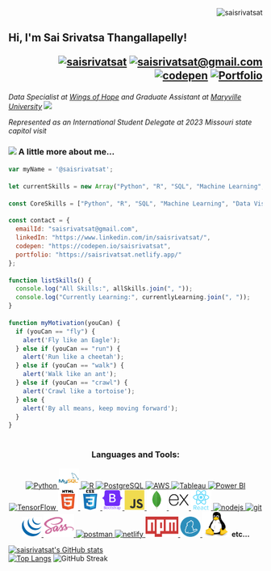 <p align="right"> <img src="https://komarev.com/ghpvc/?username=saisrivatsat&label=Profile%20views&color=129e00&style=plastic" alt="saisrivatsat" /> </p>
<h2 align="left"> Hi, I'm Sai Srivatsa Thangallapelly! <p align="right">
<a href="https://linkedin.com/in/saisrivatsat/" target="blank"><img align="center" src="https://upload.wikimedia.org/wikipedia/commons/thumb/c/ca/LinkedIn_logo_initials.png/768px-LinkedIn_logo_initials.png" alt="saisrivatsat" height="30" width="30" /></a>
<a href="mailto:saisrivatsat@gmail.com" target="blank"><img align="center" src="https://cdn.iconscout.com/icon/free/png-256/free-gmail-2981844-2476484.png?f=webp&w=256" alt="saisrivatsat@gmail.com" height="35" width="35" /></a>
<a href="https://codepen.io/saisrivatsat" target="blank"><img align="center" src="https://encrypted-tbn0.gstatic.com/images?q=tbn:ANd9GcQZZRsGfqQObV3wIKmJ5ILpkmXBllyyoX873FeUl-vnwRNIa0AXEzI8sEaU-LONf_8ctnw&usqp=CAU" alt="codepen" height="30" width="30" /></a>
<a href="https://saisrivatsat.netlify.app/" target="blank"><img align="center" src="https://saisrivatsat.netlify.app/assets/saisrivatsaLogo-fX-NkWan.png" alt="Portfolio" height="40" width="40" /></a>
</p></h2>


<p align="left">
  <em>
    Data Specialist at <a href="https://wingsofhope.ngo/">Wings of Hope</a> and Graduate Assistant at <a href="https://www.maryville.edu/">Maryville University</a>
    <img src="https://media.giphy.com/media/WUlplcMpOCEmTGBtBW/giphy.gif" width="30">
  </em>
</p>
<p align="left">
  <em>
    Represented as an International Student Delegate at 2023 Missouri state capitol visit
  </em>
</p>

### <img src="https://media.giphy.com/media/VgCDAzcKvsR6OM0uWg/giphy.gif" width="50"> A little more about me...  
```js
var myName = '@saisrivatsat';

let currentSkills = new Array("Python", "R", "SQL", "Machine Learning", "Data Visualization", "Statistics");

const CoreSkills = ["Python", "R", "SQL", "Machine Learning", "Data Visualization", "AWS", "HTML5", "CSS3", "Bootstrap", "JavaScript", "MongoDB", "Express.js", "React", "Node.js", "Git", "jQuery", "Sass", "Postman", "Netlify", "npm", "Yarn", "Linux",  "Statistics"];

const contact = {
  emailId: "saisrivatsat@gmail.com",
  linkedIn: "https://www.linkedin.com/in/saisrivatsat/",
  codepen: "https://codepen.io/saisrivatsat",
  portfolio: "https://saisrivatsat.netlify.app/"
};

function listSkills() {
  console.log("All Skills:", allSkills.join(", "));
  console.log("Currently Learning:", currentlyLearning.join(", "));
}

function myMotivation(youCan) {
  if (youCan == "fly") {
    alert('Fly like an Eagle');
  } else if (youCan == "run") {
    alert('Run like a cheetah');
  } else if (youCan == "walk") {
    alert('Walk like an ant');
  } else if (youCan == "crawl") {
    alert('Crawl like a tortoise');
  } else {
    alert('By all means, keep moving forward');
  }
}
    
```
<!---
saisrivatsat/saisrivatsat is a ✨ special ✨ repository because its `README.md` (this file) appears on your GitHub profile.
You can click the Preview link to take a look at your changes.
--->
<h3 align="center">Languages and Tools:</h3>
<p align="center">
<a href="https://www.python.org/" target="_blank"> <img src="https://i.pinimg.com/originals/82/a2/18/82a2188c985ce75402ae44fc43fe7e5e.png" alt="Python" width="40" height="40"/> </a>
<a href="https://www.mysql.com/" target="_blank"> <img src="https://raw.githubusercontent.com/devicons/devicon/master/icons/mysql/mysql-original-wordmark.svg" alt="SQL" width="40" height="40"/> </a>
<a href="https://www.r-project.org/" target="_blank"> <img src="https://www.r-project.org/Rlogo.png" alt="R" width="40" height="40"/> </a>
<a href="https://www.postgresql.org/" target="_blank"> <img src="https://upload.wikimedia.org/wikipedia/commons/2/29/Postgresql_elephant.svg" alt="PostgreSQL" width="40" height="40"/> </a>
<a href="https://aws.amazon.com/" target="_blank"> <img src="https://logos-world.net/wp-content/uploads/2021/08/Amazon-Web-Services-AWS-Logo.png" alt="AWS" width="60" height="35"/> </a>
<a href="https://www.tableau.com/" target="_blank"> <img src="https://cdn.worldvectorlogo.com/logos/tableau-software.svg" alt="Tableau" width="40" height="40"/> </a>
<a href="https://powerbi.microsoft.com/" target="_blank"> <img src="https://upload.wikimedia.org/wikipedia/commons/c/cf/New_Power_BI_Logo.svg" alt="Power BI" width="40" height="40"/> </a>
<a href="https://www.tensorflow.org/" target="_blank"> <img src="https://upload.wikimedia.org/wikipedia/commons/2/2d/Tensorflow_logo.svg" alt="TensorFlow" width="40" height="40"/> </a>
<a href="https://html.com/" target="_blank"> <img src="https://raw.githubusercontent.com/devicons/devicon/master/icons/html5/html5-original-wordmark.svg" alt="html5" width="40" height="40"/> </a> 
<a href="https://www.w3schools.com/css/" target="_blank"> <img src="https://raw.githubusercontent.com/devicons/devicon/master/icons/css3/css3-original-wordmark.svg" alt="css3" width="40" height="40"/> </a>  
<a href="https://getbootstrap.com" target="_blank"> <img src="https://raw.githubusercontent.com/devicons/devicon/master/icons/bootstrap/bootstrap-plain-wordmark.svg" alt="bootstrap" width="40" height="40"/> </a> 
<a href="https://developer.mozilla.org/en-US/docs/Web/JavaScript" target="_blank"> <img src="https://raw.githubusercontent.com/devicons/devicon/master/icons/javascript/javascript-original.svg" alt="javascript" width="40" height="40"/> </a>  
<a href="https://www.mongodb.com/" target="_blank"> <img src="https://raw.githubusercontent.com/devicons/devicon/master/icons/mongodb/mongodb-original.svg" alt="mongodb" width="40" height="40"/> </a>
<a href="https://expressjs.com/" target="_blank"> <img src="https://raw.githubusercontent.com/devicons/devicon/master/icons/express/express-original.svg" alt="express" width="40" height="40"/> </a>
<a href="https://reactjs.org/" target="_blank"> <img src="https://raw.githubusercontent.com/devicons/devicon/master/icons/react/react-original-wordmark.svg" alt="react" width="40" height="40"/> </a> 
<a href="https://nodejs.org/en/" target="_blank"> <img src="https://upload.wikimedia.org/wikipedia/commons/thumb/d/d9/Node.js_logo.svg/1280px-Node.js_logo.svg.png" alt="nodejs" width="80" height="45"/> </a>
<a href="https://git-scm.com/" target="_blank"> <img src="https://www.vectorlogo.zone/logos/git-scm/git-scm-icon.svg" alt="git" width="40" height="40"/> </a> 
<a href="https://jquery.com/" target="_blank"> <img src="https://raw.githubusercontent.com/devicons/devicon/master/icons/jquery/jquery-original.svg" alt="jquery" width="40" height="40"/> </a>
<a href="https://sass-lang.com/" target="_blank"> <img src="https://raw.githubusercontent.com/devicons/devicon/master/icons/sass/sass-original.svg" alt="sass" width="60" height="45"/> </a>
<a href="https://postman.com" target="_blank"> <img src="https://www.vectorlogo.zone/logos/getpostman/getpostman-icon.svg" alt="postman" width="40" height="40"/> </a>
<a href="https://www.netlify.com/" target="_blank"> <img src="https://encrypted-tbn0.gstatic.com/images?q=tbn:ANd9GcTPtoKhwgyPyjVqJYOW0PNRtlEVyZxdlkFNzfP1DsyfX29m298LFRWgL-8nFGmJ8UPbUxg&usqp=CAU" alt="netlify" width="40" height="40"/> </a> 
<a href="https://www.npmjs.com/" target="_blank"> <img src="https://github.com/MarioTerron/logo-images/blob/master/logos/npm.png" alt="npm" width="65" height="40"/> </a>
<a href="https://yarnpkg.com/" target="_blank"> <img src="https://raw.githubusercontent.com/devicons/devicon/master/icons/yarn/yarn-original.svg" alt="npm" width="40" height="40"/> </a>
<a href="https://www.linux.org/" target="_blank"> <img src="https://raw.githubusercontent.com/devicons/devicon/master/icons/linux/linux-original.svg" alt="linux" width="55" height="50"/></a><b>   etc... </b> </p>

[![saisrivatsat's GitHub stats](https://github-readme-stats.vercel.app/api?username=saisrivatsat)](https://github.com/saisrivatsat/github-readme-stats)
<br>[![Top Langs](https://github-readme-stats.vercel.app/api/top-langs/?username=saisrivatsat&layout=compact&langs_count=15)](https://github.com/saisrivatsat/github-readme-stats)
![GitHub Streak](https://github-readme-streak-stats.herokuapp.com/?user=saisrivatsat)

